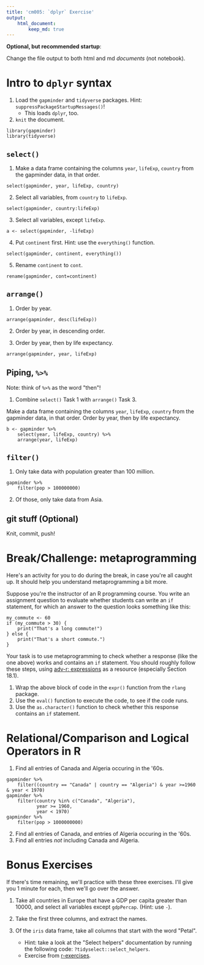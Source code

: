 ```yaml
---
title: 'cm005: `dplyr` Exercise'
output:
    html_document:
        keep_md: true
---
```


**Optional, but recommended startup**:

Change the file output to both html and md _documents_ (not notebook).

# Intro to `dplyr` syntax

1. Load the `gapminder` and `tidyverse` packages. Hint: `suppressPackageStartupMessages()`!
    - This loads `dplyr`, too.
2. `knit` the document. 

```{r}
library(gapminder)
library(tidyverse)
```


## `select()`

1. Make a data frame containing the columns `year`, `lifeExp`, `country` from the gapminder data, in that order.

```{r}
select(gapminder, year, lifeExp, country)
```


2. Select all variables, from `country` to `lifeExp`. 

```{r}
select(gapminder, country:lifeExp)
```


3. Select all variables, except `lifeExp`.

```{r}
a <- select(gapminder, -lifeExp)
```


4. Put `continent` first. Hint: use the `everything()` function.

```{r}
select(gapminder, continent, everything())
```

5. Rename `continent` to `cont`.

```{r}
rename(gapminder, cont=continent)
```


## `arrange()`

1. Order by year.

```{r}
arrange(gapminder, desc(lifeExp))
```


2. Order by year, in descending order.

3. Order by year, then by life expectancy.

```{r}
arrange(gapminder, year, lifeExp)
```


## Piping, `%>%`

Note: think of `%>%` as the word "then"!

1. Combine `select()` Task 1 with `arrange()` Task 3.

Make a data frame containing the columns `year`, `lifeExp`, `country` from the gapminder data, in that order. Order by year, then by life expectancy.

```{r}
b <- gapminder %>% 
    select(year, lifeExp, country) %>% 
    arrange(year, lifeExp)
```


## `filter()`

1. Only take data with population greater than 100 million.

```{r}
gapminder %>% 
    filter(pop > 100000000)
```


2. Of those, only take data from Asia.

## git stuff (Optional)

Knit, commit, push!

# Break/Challenge: metaprogramming

Here's an activity for you to do during the break, in case you're all caught up. It should help you understand metaprogramming a bit more.

Suppose you're the instructor of an R programming course. You write an assignment question to evaluate whether students can write an `if` statement, for which an answer to the question looks something like this:

```
my_commute <- 60
if (my_commute > 30) {
    print("That's a long commute!")
} else {
    print("That's a short commute.")
}
```

Your task is to use metaprogramming to check whether a response (like the one above) works and contains an `if` statement. You should roughly follow these steps, using [adv-r: expressions](https://adv-r.hadley.nz/expressions.html) as a resource (especially Section 18.1).

1. Wrap the above block of code in the `expr()` function from the `rlang` package.
2. Use the `eval()` function to execute the code, to see if the code runs.
3. Use the `as.character()` function to check whether this response contains an `if` statement.

# Relational/Comparison and Logical Operators in R

1. Find all entries of Canada and Algeria occuring in the '60s. 

```{r}
gapminder %>% 
    filter((country == "Canada" | country == "Algeria") & year >=1960 & year < 1970)
gapminder %>% 
    filter(country %in% c("Canada", "Algeria"), 
           year >= 1960, 
           year < 1970)
gapminder %>% 
    filter(pop > 1000000000)
```


2. Find all entries of Canada, and entries of Algeria occuring in the '60s. 
3. Find all entries _not_ including Canada and Algeria.

# Bonus Exercises

If there's time remaining, we'll practice with these three exercises. I'll give you 1 minute for each, then we'll go over the answer.

1. Take all countries in Europe that have a GDP per capita greater than 10000, and select all variables except `gdpPercap`. (Hint: use `-`).

2. Take the first three columns, and extract the names.

3. Of the `iris` data frame, take all columns that start with the word "Petal". 
    - Hint: take a look at the "Select helpers" documentation by running the following code: `?tidyselect::select_helpers`.
    - Exercise from [r-exercises](https://www.r-exercises.com/2017/10/19/dplyr-basic-functions-exercises/).